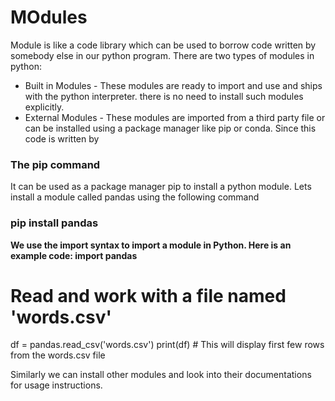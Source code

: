 # MOdules
Module is like a code library which can be used to borrow code written by somebody else in our python program. There are two types of modules in python:

- Built in Modules - These modules are ready to import and use and ships with the python interpreter. there is no need to install such modules explicitly.
- External Modules - These modules are imported from a third party file or can be installed using a package manager like pip or conda. Since this code is written by
  
<h3>The pip command</h3>
It can be used as a package manager pip to install a python module. Lets install a module called pandas using the following command

<h3>pip install pandas</h3>

<b>We use the import syntax to import a module in Python. Here is an example code:  import pandas</b>

# Read and work with a file named 'words.csv'
df = pandas.read_csv('words.csv')
print(df) # This will display first few rows from the words.csv file

Similarly we can install other modules and look into their documentations for usage instructions.
